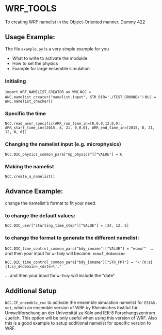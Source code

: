 # WRF_TOOLS

To creating WRF namelist in the Object-Oriented manner. 
Dummy 422

## Usage Example:

The file `example.py` is a very simple example for you

 * What to write to activate the modulde
 * How to set the physics
 * Example for large ensemble simulation

### Initialing 
`import WRF_NAMELIST_CREATOR as WNC`
`NCC = WNC.namelist_creater("namelist.input", STR_DIR='./TEST_GROUND/')`
`NLC = WNC.namelist_checker()`

### Specific the time
`NCC.read_user_specific(ARR_run_time_in=[0,0,0,12,0,0], ARR_start_time_in=[2015, 8, 21, 0,0,0], ARR_end_time_in=[2015, 8, 21, 12, 0, 0])`

### Changing the namelist input (e.g. microphysics)
`NCC.DIC_physics_common_para["mp_physics"]["VALUE"] = 6`

### Making the namelist
`NCC.create_a_namelist()`

## Advance Example:
  change the namelist's format to fit your need:

### to change the default values:
  `NCC.DIC_user["starting_time_step"]["VALUE"] = [24, 12, 6] `

### to change the format to generate the different namelist:
  `NCC.DIC_time_control_common_para["bdy_inname"]["VALUE"] = "ecmwf" `
   ... and then your input for `wrfbdy` will become: `ecmwf_d<domain>`  

  `NCC.DIC_time_control_common_para["bdy_inname"]["STR_FMT"] = "\'{0:s}{1:s}_d<domain>_<date>\'," `

   ... and then your input for `wrfbdy` will include the "date"

## Additional Setup

   `NCC.IF_ensemble_run` to activate the ensemble simulation namelist for `ESIAS-met`, which an ensemble version of WRF by Rheinisches Institut für Umweltforschung an der Universität zu Köln and IEK-8 Forschungszentrum Juelich. 
   This option will be only useful when using this version of WRF. 
   Also this is a good example to setup additional namelist for specific version fo WRF. 

